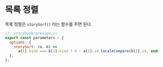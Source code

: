 # 목록 정렬



목록 정렬은 `storySort()` 라는 함수를 주면 된다.

```js
// .storybook/preview.js
export const parameters = {
  options: {
    storySort: (a, b) =>
      a[1].kind === b[1].kind ? 0 : a[1].id.localeCompare(b[1].id, undefined, { numeric: true }),
  },
};
```

